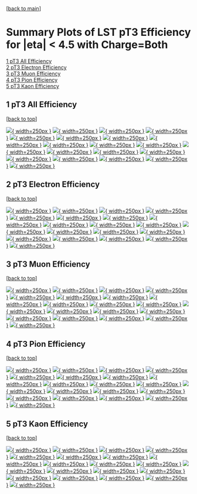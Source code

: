 [[back to main](./)]

# <a name="top"></a> Summary Plots of LST pT3 Efficiency for |eta| < 4.5 with Charge=Both

[1 pT3 All Efficiency](#1)<br/>[2 pT3 Electron Efficiency](#2)<br/>[3 pT3 Muon Efficiency](#3)<br/>[4 pT3 Pion Efficiency](#4)<br/>[5 pT3 Kaon Efficiency](#5)<br/>



## <a name="1"></a> 1 pT3 All Efficiency

 [[back to top](#top)]

[![](../mtv/var/pT3_base_0_0_eff_pt.png){ width=250px }](pT3_base_0_0_eff_pt.html)
[![](../mtv/var/pT3_base_0_0_eff_ptzoom.png){ width=250px }](pT3_base_0_0_eff_ptzoom.html)
[![](../mtv/var/pT3_base_0_0_eff_ptlow.png){ width=250px }](pT3_base_0_0_eff_ptlow.html)
[![](../mtv/var/pT3_base_0_0_eff_ptlowzoom.png){ width=250px }](pT3_base_0_0_eff_ptlowzoom.html)
[![](../mtv/var/pT3_base_0_0_eff_ptmtv.png){ width=250px }](pT3_base_0_0_eff_ptmtv.html)
[![](../mtv/var/pT3_base_0_0_eff_ptmtvzoom.png){ width=250px }](pT3_base_0_0_eff_ptmtvzoom.html)
[![](../mtv/var/pT3_base_0_0_eff_eta.png){ width=250px }](pT3_base_0_0_eff_eta.html)
[![](../mtv/var/pT3_base_0_0_eff_etazoom.png){ width=250px }](pT3_base_0_0_eff_etazoom.html)
[![](../mtv/var/pT3_base_0_0_eff_etacoarse.png){ width=250px }](pT3_base_0_0_eff_etacoarse.html)
[![](../mtv/var/pT3_base_0_0_eff_etacoarsezoom.png){ width=250px }](pT3_base_0_0_eff_etacoarsezoom.html)
[![](../mtv/var/pT3_base_0_0_eff_phi.png){ width=250px }](pT3_base_0_0_eff_phi.html)
[![](../mtv/var/pT3_base_0_0_eff_phizoom.png){ width=250px }](pT3_base_0_0_eff_phizoom.html)
[![](../mtv/var/pT3_base_0_0_eff_phicoarse.png){ width=250px }](pT3_base_0_0_eff_phicoarse.html)
[![](../mtv/var/pT3_base_0_0_eff_phicoarsezoom.png){ width=250px }](pT3_base_0_0_eff_phicoarsezoom.html)
[![](../mtv/var/pT3_base_0_0_eff_dxy.png){ width=250px }](pT3_base_0_0_eff_dxy.html)
[![](../mtv/var/pT3_base_0_0_eff_dxycoarse.png){ width=250px }](pT3_base_0_0_eff_dxycoarse.html)
[![](../mtv/var/pT3_base_0_0_eff_dxycoarsezoom.png){ width=250px }](pT3_base_0_0_eff_dxycoarsezoom.html)
[![](../mtv/var/pT3_base_0_0_eff_dz.png){ width=250px }](pT3_base_0_0_eff_dz.html)
[![](../mtv/var/pT3_base_0_0_eff_dzcoarse.png){ width=250px }](pT3_base_0_0_eff_dzcoarse.html)
[![](../mtv/var/pT3_base_0_0_eff_dzcoarsezoom.png){ width=250px }](pT3_base_0_0_eff_dzcoarsezoom.html)


## <a name="2"></a> 2 pT3 Electron Efficiency

 [[back to top](#top)]

[![](../mtv/var/pT3_base_11_0_eff_pt.png){ width=250px }](pT3_base_11_0_eff_pt.html)
[![](../mtv/var/pT3_base_11_0_eff_ptzoom.png){ width=250px }](pT3_base_11_0_eff_ptzoom.html)
[![](../mtv/var/pT3_base_11_0_eff_ptlow.png){ width=250px }](pT3_base_11_0_eff_ptlow.html)
[![](../mtv/var/pT3_base_11_0_eff_ptlowzoom.png){ width=250px }](pT3_base_11_0_eff_ptlowzoom.html)
[![](../mtv/var/pT3_base_11_0_eff_ptmtv.png){ width=250px }](pT3_base_11_0_eff_ptmtv.html)
[![](../mtv/var/pT3_base_11_0_eff_ptmtvzoom.png){ width=250px }](pT3_base_11_0_eff_ptmtvzoom.html)
[![](../mtv/var/pT3_base_11_0_eff_eta.png){ width=250px }](pT3_base_11_0_eff_eta.html)
[![](../mtv/var/pT3_base_11_0_eff_etazoom.png){ width=250px }](pT3_base_11_0_eff_etazoom.html)
[![](../mtv/var/pT3_base_11_0_eff_etacoarse.png){ width=250px }](pT3_base_11_0_eff_etacoarse.html)
[![](../mtv/var/pT3_base_11_0_eff_etacoarsezoom.png){ width=250px }](pT3_base_11_0_eff_etacoarsezoom.html)
[![](../mtv/var/pT3_base_11_0_eff_phi.png){ width=250px }](pT3_base_11_0_eff_phi.html)
[![](../mtv/var/pT3_base_11_0_eff_phizoom.png){ width=250px }](pT3_base_11_0_eff_phizoom.html)
[![](../mtv/var/pT3_base_11_0_eff_phicoarse.png){ width=250px }](pT3_base_11_0_eff_phicoarse.html)
[![](../mtv/var/pT3_base_11_0_eff_phicoarsezoom.png){ width=250px }](pT3_base_11_0_eff_phicoarsezoom.html)
[![](../mtv/var/pT3_base_11_0_eff_dxy.png){ width=250px }](pT3_base_11_0_eff_dxy.html)
[![](../mtv/var/pT3_base_11_0_eff_dxycoarse.png){ width=250px }](pT3_base_11_0_eff_dxycoarse.html)
[![](../mtv/var/pT3_base_11_0_eff_dxycoarsezoom.png){ width=250px }](pT3_base_11_0_eff_dxycoarsezoom.html)
[![](../mtv/var/pT3_base_11_0_eff_dz.png){ width=250px }](pT3_base_11_0_eff_dz.html)
[![](../mtv/var/pT3_base_11_0_eff_dzcoarse.png){ width=250px }](pT3_base_11_0_eff_dzcoarse.html)
[![](../mtv/var/pT3_base_11_0_eff_dzcoarsezoom.png){ width=250px }](pT3_base_11_0_eff_dzcoarsezoom.html)


## <a name="3"></a> 3 pT3 Muon Efficiency

 [[back to top](#top)]

[![](../mtv/var/pT3_base_13_0_eff_pt.png){ width=250px }](pT3_base_13_0_eff_pt.html)
[![](../mtv/var/pT3_base_13_0_eff_ptzoom.png){ width=250px }](pT3_base_13_0_eff_ptzoom.html)
[![](../mtv/var/pT3_base_13_0_eff_ptlow.png){ width=250px }](pT3_base_13_0_eff_ptlow.html)
[![](../mtv/var/pT3_base_13_0_eff_ptlowzoom.png){ width=250px }](pT3_base_13_0_eff_ptlowzoom.html)
[![](../mtv/var/pT3_base_13_0_eff_ptmtv.png){ width=250px }](pT3_base_13_0_eff_ptmtv.html)
[![](../mtv/var/pT3_base_13_0_eff_ptmtvzoom.png){ width=250px }](pT3_base_13_0_eff_ptmtvzoom.html)
[![](../mtv/var/pT3_base_13_0_eff_eta.png){ width=250px }](pT3_base_13_0_eff_eta.html)
[![](../mtv/var/pT3_base_13_0_eff_etazoom.png){ width=250px }](pT3_base_13_0_eff_etazoom.html)
[![](../mtv/var/pT3_base_13_0_eff_etacoarse.png){ width=250px }](pT3_base_13_0_eff_etacoarse.html)
[![](../mtv/var/pT3_base_13_0_eff_etacoarsezoom.png){ width=250px }](pT3_base_13_0_eff_etacoarsezoom.html)
[![](../mtv/var/pT3_base_13_0_eff_phi.png){ width=250px }](pT3_base_13_0_eff_phi.html)
[![](../mtv/var/pT3_base_13_0_eff_phizoom.png){ width=250px }](pT3_base_13_0_eff_phizoom.html)
[![](../mtv/var/pT3_base_13_0_eff_phicoarse.png){ width=250px }](pT3_base_13_0_eff_phicoarse.html)
[![](../mtv/var/pT3_base_13_0_eff_phicoarsezoom.png){ width=250px }](pT3_base_13_0_eff_phicoarsezoom.html)
[![](../mtv/var/pT3_base_13_0_eff_dxy.png){ width=250px }](pT3_base_13_0_eff_dxy.html)
[![](../mtv/var/pT3_base_13_0_eff_dxycoarse.png){ width=250px }](pT3_base_13_0_eff_dxycoarse.html)
[![](../mtv/var/pT3_base_13_0_eff_dxycoarsezoom.png){ width=250px }](pT3_base_13_0_eff_dxycoarsezoom.html)
[![](../mtv/var/pT3_base_13_0_eff_dz.png){ width=250px }](pT3_base_13_0_eff_dz.html)
[![](../mtv/var/pT3_base_13_0_eff_dzcoarse.png){ width=250px }](pT3_base_13_0_eff_dzcoarse.html)
[![](../mtv/var/pT3_base_13_0_eff_dzcoarsezoom.png){ width=250px }](pT3_base_13_0_eff_dzcoarsezoom.html)


## <a name="4"></a> 4 pT3 Pion Efficiency

 [[back to top](#top)]

[![](../mtv/var/pT3_base_211_0_eff_pt.png){ width=250px }](pT3_base_211_0_eff_pt.html)
[![](../mtv/var/pT3_base_211_0_eff_ptzoom.png){ width=250px }](pT3_base_211_0_eff_ptzoom.html)
[![](../mtv/var/pT3_base_211_0_eff_ptlow.png){ width=250px }](pT3_base_211_0_eff_ptlow.html)
[![](../mtv/var/pT3_base_211_0_eff_ptlowzoom.png){ width=250px }](pT3_base_211_0_eff_ptlowzoom.html)
[![](../mtv/var/pT3_base_211_0_eff_ptmtv.png){ width=250px }](pT3_base_211_0_eff_ptmtv.html)
[![](../mtv/var/pT3_base_211_0_eff_ptmtvzoom.png){ width=250px }](pT3_base_211_0_eff_ptmtvzoom.html)
[![](../mtv/var/pT3_base_211_0_eff_eta.png){ width=250px }](pT3_base_211_0_eff_eta.html)
[![](../mtv/var/pT3_base_211_0_eff_etazoom.png){ width=250px }](pT3_base_211_0_eff_etazoom.html)
[![](../mtv/var/pT3_base_211_0_eff_etacoarse.png){ width=250px }](pT3_base_211_0_eff_etacoarse.html)
[![](../mtv/var/pT3_base_211_0_eff_etacoarsezoom.png){ width=250px }](pT3_base_211_0_eff_etacoarsezoom.html)
[![](../mtv/var/pT3_base_211_0_eff_phi.png){ width=250px }](pT3_base_211_0_eff_phi.html)
[![](../mtv/var/pT3_base_211_0_eff_phizoom.png){ width=250px }](pT3_base_211_0_eff_phizoom.html)
[![](../mtv/var/pT3_base_211_0_eff_phicoarse.png){ width=250px }](pT3_base_211_0_eff_phicoarse.html)
[![](../mtv/var/pT3_base_211_0_eff_phicoarsezoom.png){ width=250px }](pT3_base_211_0_eff_phicoarsezoom.html)
[![](../mtv/var/pT3_base_211_0_eff_dxy.png){ width=250px }](pT3_base_211_0_eff_dxy.html)
[![](../mtv/var/pT3_base_211_0_eff_dxycoarse.png){ width=250px }](pT3_base_211_0_eff_dxycoarse.html)
[![](../mtv/var/pT3_base_211_0_eff_dxycoarsezoom.png){ width=250px }](pT3_base_211_0_eff_dxycoarsezoom.html)
[![](../mtv/var/pT3_base_211_0_eff_dz.png){ width=250px }](pT3_base_211_0_eff_dz.html)
[![](../mtv/var/pT3_base_211_0_eff_dzcoarse.png){ width=250px }](pT3_base_211_0_eff_dzcoarse.html)
[![](../mtv/var/pT3_base_211_0_eff_dzcoarsezoom.png){ width=250px }](pT3_base_211_0_eff_dzcoarsezoom.html)


## <a name="5"></a> 5 pT3 Kaon Efficiency

 [[back to top](#top)]

[![](../mtv/var/pT3_base_321_0_eff_pt.png){ width=250px }](pT3_base_321_0_eff_pt.html)
[![](../mtv/var/pT3_base_321_0_eff_ptzoom.png){ width=250px }](pT3_base_321_0_eff_ptzoom.html)
[![](../mtv/var/pT3_base_321_0_eff_ptlow.png){ width=250px }](pT3_base_321_0_eff_ptlow.html)
[![](../mtv/var/pT3_base_321_0_eff_ptlowzoom.png){ width=250px }](pT3_base_321_0_eff_ptlowzoom.html)
[![](../mtv/var/pT3_base_321_0_eff_ptmtv.png){ width=250px }](pT3_base_321_0_eff_ptmtv.html)
[![](../mtv/var/pT3_base_321_0_eff_ptmtvzoom.png){ width=250px }](pT3_base_321_0_eff_ptmtvzoom.html)
[![](../mtv/var/pT3_base_321_0_eff_eta.png){ width=250px }](pT3_base_321_0_eff_eta.html)
[![](../mtv/var/pT3_base_321_0_eff_etazoom.png){ width=250px }](pT3_base_321_0_eff_etazoom.html)
[![](../mtv/var/pT3_base_321_0_eff_etacoarse.png){ width=250px }](pT3_base_321_0_eff_etacoarse.html)
[![](../mtv/var/pT3_base_321_0_eff_etacoarsezoom.png){ width=250px }](pT3_base_321_0_eff_etacoarsezoom.html)
[![](../mtv/var/pT3_base_321_0_eff_phi.png){ width=250px }](pT3_base_321_0_eff_phi.html)
[![](../mtv/var/pT3_base_321_0_eff_phizoom.png){ width=250px }](pT3_base_321_0_eff_phizoom.html)
[![](../mtv/var/pT3_base_321_0_eff_phicoarse.png){ width=250px }](pT3_base_321_0_eff_phicoarse.html)
[![](../mtv/var/pT3_base_321_0_eff_phicoarsezoom.png){ width=250px }](pT3_base_321_0_eff_phicoarsezoom.html)
[![](../mtv/var/pT3_base_321_0_eff_dxy.png){ width=250px }](pT3_base_321_0_eff_dxy.html)
[![](../mtv/var/pT3_base_321_0_eff_dxycoarse.png){ width=250px }](pT3_base_321_0_eff_dxycoarse.html)
[![](../mtv/var/pT3_base_321_0_eff_dxycoarsezoom.png){ width=250px }](pT3_base_321_0_eff_dxycoarsezoom.html)
[![](../mtv/var/pT3_base_321_0_eff_dz.png){ width=250px }](pT3_base_321_0_eff_dz.html)
[![](../mtv/var/pT3_base_321_0_eff_dzcoarse.png){ width=250px }](pT3_base_321_0_eff_dzcoarse.html)
[![](../mtv/var/pT3_base_321_0_eff_dzcoarsezoom.png){ width=250px }](pT3_base_321_0_eff_dzcoarsezoom.html)
